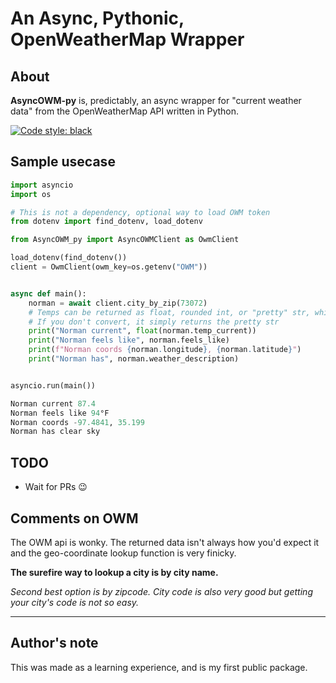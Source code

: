 # An Async, Pythonic, OpenWeatherMap Wrapper

## About
**AsyncOWM-py** is, predictably, an async wrapper for "current weather data" from the OpenWeatherMap API written in Python.

[![Code style: black](https://img.shields.io/badge/code%20style-black-000000.svg)](https://github.com/psf/black)

## Sample usecase

```py
import asyncio
import os

# This is not a dependency, optional way to load OWM token
from dotenv import find_dotenv, load_dotenv

from AsyncOWM_py import AsyncOWMClient as OwmClient

load_dotenv(find_dotenv())
client = OwmClient(owm_key=os.getenv("OWM"))


async def main():
    norman = await client.city_by_zip(73072)
    # Temps can be returned as float, rounded int, or "pretty" str, which adds the unit and ° symbol
    # If you don't convert, it simply returns the pretty str
    print("Norman current", float(norman.temp_current)) 
    print("Norman feels like", norman.feels_like)
    print(f"Norman coords {norman.longitude}, {norman.latitude}")
    print("Norman has", norman.weather_description)


asyncio.run(main())
```

```py
Norman current 87.4
Norman feels like 94°F
Norman coords -97.4841, 35.199
Norman has clear sky
```
## TODO
- Wait for PRs 😉

## Comments on OWM
The OWM api is wonky. The returned data isn't always how you'd expect it and the geo-coordinate lookup function is very finicky.

**The surefire way to lookup a city is by city name.**

*Second best option is by zipcode. City code is also very good but getting your city's code is not so easy.*

---

## Author's note
This was made as a learning experience, and is my first public package.
